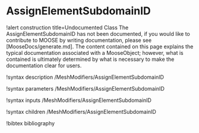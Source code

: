 <!-- MOOSE Documentation Stub: Remove this when content is added. -->

# AssignElementSubdomainID

!alert construction title=Undocumented Class
The AssignElementSubdomainID has not been documented, if you would like to contribute to MOOSE by
writing documentation, please see [MooseDocs/generate.md]. The content contained on this page explains
the typical documentation associated with a MooseObject; however, what is contained is ultimately
determined by what is necessary to make the documentation clear for users.

!syntax description /MeshModifiers/AssignElementSubdomainID

!syntax parameters /MeshModifiers/AssignElementSubdomainID

!syntax inputs /MeshModifiers/AssignElementSubdomainID

!syntax children /MeshModifiers/AssignElementSubdomainID

!bibtex bibliography
